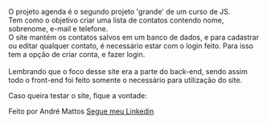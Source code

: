 O projeto agenda é o segundo projeto 'grande' de um curso de JS.<br>
Tem como o objetivo criar uma lista de contatos contendo nome, sobrenome, e-mail e telefone.<br>
O site mantém os contatos salvos em um banco de dados, e para cadastrar ou editar qualquer contato, é necessário estar com o login feito.
Para isso tem a opção de criar conta, e fazer login.<br><br>
Lembrando que o foco desse site era a parte do back-end, sendo assim todo o front-end foi feito somente o necessário para utilização do site.

Caso queira testar o site, fique a vontade: 


<p> Feito por André Mattos <a target="_blank" href="https://www.linkedin.com/in/andre-mtts/">Segue meu Linkedin</a></p>

